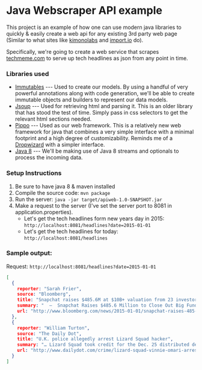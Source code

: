 # Java Webscraper API example

This project is an example of how one can use modern java libraries to quickly & easily create a web api for any existing 3rd party web page (Similar to what sites like [kimonolabs](https://www.kimonolabs.com) and [import.io](https://www.import.io/) do).

Specifically, we're going to create a web service that scrapes [techmeme.com](https://www.techmeme.com) to serve up tech headlines as json from any point in time. 

### Libraries used

* [Immutables](http://immutables.github.io/) --- Used to create our models. By using a handful of very powerful annotations along with code generation, we'll be able to create immutable objects and builders to represent our data models.
* [Jsoup](https://github.com/jhy/jsoup/) --- Used for retrieving html and parsing it. This is an older library that has stood the test of time. Simply pass in css selectors to get the relevant html sections needed.
* [Pippo](http://www.pippo.ro/) --- Used as our web framework. This is a relatively new web framework for java that combines a very simple interface with a minimal footprint and a high degree of customizability. Reminds me of a [Dropwizard](http://www.dropwizard.io/0.9.2/docs/) with a simpler interface.
* [Java 8](http://www.oracle.com/technetwork/java/javase/overview/java8-2100321.html) --- We'll be making use of Java 8 streams and optionals to process the incoming data. 

### Setup Instructions

1. Be sure to have java 8 & maven installed
2. Compile the source code: ```mvn package```
3. Run the server: ```java -jar target/apiweb-1.0-SNAPSHOT.jar```
4. Make a request to the server (I've set the server port to 8081 in application.properties). 
    * Let's get the tech headlines form new years day in 2015: ```http://localhost:8081/headlines?date=2015-01-01```
    * Let's get the tech headlines for today: ```http://localhost:8081/headlines```
    
### Sample output:

Request: ```http://localhost:8081/headlines?date=2015-01-01```

```json
[
  {
    reporter: "Sarah Frier",
    source: "Bloomberg",
    title: "Snapchat raises $485.6M at $10B+ valuation from 23 investors",
    summary: "  —  Snapchat Raises $485.6 Million to Close Out Big Fundraising Year  —  Snapchat Inc., among a pack of elite technology startups that has attained a valuation of $10 billion or more, capped the year with a filing that disclosed it raised $485.6 million.",
    url: "http://www.bloomberg.com/news/2015-01-01/snapchat-raises-485-6-million-to-close-out-big-fundraising-year.html"
  },
  {
    reporter: "William Turton",
    source: "The Daily Dot",
    title: "U.K. police allegedly arrest Lizard Squad hacker",
    summary: "… Lizard Squad took credit for the Dec. 25 distributed denial-of-service (DDoS) attacks against the PlayStation Network and Xbox Live.  DDoS attacks overwhelm a network with too much traffic, leaving targeted networks inaccessible for legitimate users.",
    url: "http://www.dailydot.com/crime/lizard-squad-vinnie-omari-arrested/"
  }
]
```
